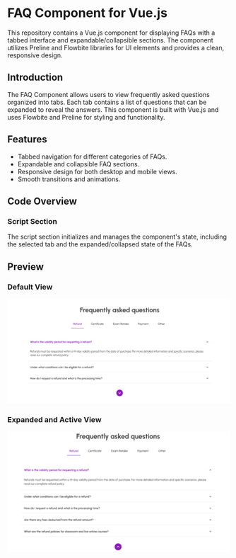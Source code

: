 # FAQ Component for Vue.js

This repository contains a Vue.js component for displaying FAQs with a tabbed interface and expandable/collapsible sections. The component utilizes Preline and Flowbite libraries for UI elements and provides a clean, responsive design.

## Introduction

The FAQ Component allows users to view frequently asked questions organized into tabs. Each tab contains a list of questions that can be expanded to reveal the answers. This component is built with Vue.js and uses Flowbite and Preline for styling and functionality.

## Features

- Tabbed navigation for different categories of FAQs.
- Expandable and collapsible FAQ sections.
- Responsive design for both desktop and mobile views.
- Smooth transitions and animations.

## Code Overview

### Script Section

The script section initializes and manages the component's state, including the selected tab and the expanded/collapsed state of the FAQs.

## Preview

### Default View
![Nested Accordion](https://github.com/AroshaRavishan/Nested-accordion-Vue/blob/main/Nested%20accordion.png)

### Expanded and Active View
![Nested Accordion Expanded](https://github.com/AroshaRavishan/Nested-accordion-Vue/blob/main/Nested%20accordion%20expand%20and%20active.png)
